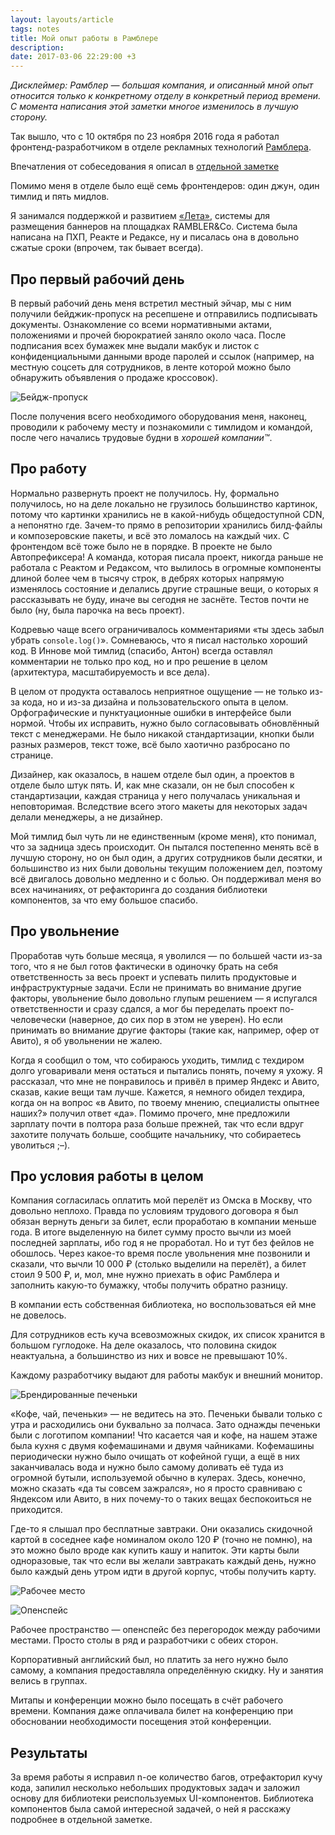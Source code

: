 ```yaml
---
layout: layouts/article
tags: notes
title: Мой опыт работы в Рамблере
description:
date: 2017-03-06 22:29:00 +3
---
```


*Дисклеймер: Рамблер — большая компания, и описанный мной опыт относится только к конкретному отделу в конкретный период времени. С момента написания этой заметки многое изменилось в лучшую сторону.*

<div class="sidenote">
  <p class="sidenote__paragraph">Так вышло, что с 10 октября по 23 ноября 2016 года я работал фронтенд-разработчиком в отделе рекламных технологий <a href="https://rambler-co.ru">Рамблера</a>.</p>
  <aside class="sidenote__note">
    Впечатления от собеседования я описал в <a href="/notes/searching-for-job-2016">отдельной заметке</a>
  </aside>
</div>

Помимо меня в отделе было ещё семь фронтендеров: один джун, один тимлид и пять мидлов.

Я занимался поддержкой и развитием [«Лета»](https://leto.rambler-co.ru/), системы для размещения баннеров на площадках RAMBLER&Co. Система была написана на ПХП, Реакте и Редаксе, ну и писалась она в довольно сжатые сроки (впрочем, так бывает всегда).

## Про первый рабочий день

В первый рабочий день меня встретил местный эйчар, мы с ним получили бейджик-пропуск на ресепшене и отправились подписывать документы. Ознакомление со всеми нормативными актами, положениями и прочей бюрократией заняло около часа. После подписания всех бумажек мне выдали макбук и листок с конфиденциальными данными вроде паролей и ссылок (например, на местную соцсеть для сотрудников, в ленте которой можно было обнаружить объявления о продаже кроссовок).

![Бейдж-пропуск](assets/badge.png)

После получения всего необходимого оборудования меня, наконец, проводили к рабочему месту и познакомили с тимлидом и командой, после чего начались трудовые будни в _хорошей компании™_.

## Про работу

Нормально развернуть проект не получилось. Ну, формально получилось, но на деле локально не грузилось большинство картинок, потому что картинки хранились не в какой-нибудь общедоступной CDN, а непонятно где. Зачем-то прямо в репозитории хранились билд-файлы и композеровские пакеты, и всё это ломалось на каждый чих. С фронтендом всё тоже было не в порядке. В проекте не было Автопрефиксера! А команда, которая писала проект, никогда раньше не работала с Реактом и Редаксом, что вылилось в огромные компоненты длиной более чем в тысячу строк, в дебрях которых напрямую изменялось состояние и делались другие страшные вещи, о которых я рассказывать не буду, иначе вы сегодня не заснёте. Тестов почти не было (ну, была парочка на весь проект).

Кодревью чаще всего ограничивалось комментариями «ты здесь забыл убрать `console.log()`». Сомневаюсь, что я писал настолько хороший код. В Иннове мой тимлид (спасибо, Антон) всегда оставлял комментарии не только про код, но и про решение в целом (архитектура, масштабируемость и все дела).

В целом от продукта оставалось неприятное ощущение — не только из-за кода, но и из-за дизайна и пользовательского опыта в целом. Орфографические и пунктуационные ошибки в интерфейсе были нормой. Чтобы их исправить, нужно было согласовывать обновлённый текст с менеджерами. Не было никакой стандартизации, кнопки были разных размеров, текст тоже, всё было хаотично разбросано по странице.

Дизайнер, как оказалось, в нашем отделе был один, а проектов в отделе было штук пять. И, как мне сказали, он не был способен к стандартизации, каждая страница у него получалась уникальная и неповторимая. Вследствие всего этого макеты для некоторых задач делали менеджеры, а не дизайнер.

Мой тимлид был чуть ли не единственным (кроме меня), кто понимал, что за задница здесь происходит. Он пытался постепенно менять всё в лучшую сторону, но он был один, а других сотрудников были десятки, и большинство из них были довольны текущим положением дел, поэтому всё двигалось довольно медленно и с болью. Он поддерживал меня во всех начинаниях, от рефакторинга до создания библиотеки компонентов, за что ему большое спасибо.

## Про увольнение

Проработав чуть больше месяца, я уволился — по большей части из-за того, что я не был готов фактически в одиночку брать на себя ответственность за весь проект и успевать пилить продуктовые и инфраструктурные задачи. Если не принимать во внимание другие факторы, увольнение было довольно глупым решением — я испугался ответственности и сразу сдался, а мог бы переделать проект по-человечески (наверное, до сих пор в этом не уверен). Но если принимать во внимание другие факторы (такие как, например, офер от Авито), я об увольнении не жалею.

Когда я сообщил о том, что собираюсь уходить, тимлид с техдиром долго уговаривали меня остаться и пытались понять, почему я ухожу. Я рассказал, что мне не понравилось и привёл в пример Яндекс и Авито, сказав, какие вещи там лучше. Кажется, я немного обидел техдира, когда он на вопрос «в Авито, по твоему мнению, специалисты опытнее наших?» получил ответ «да». Помимо прочего, мне предложили зарплату почти в полтора раза больше прежней, так что если вдруг захотите получать больше, сообщите начальнику, что собираетесь уволиться ;–).

## Про условия работы в целом

Компания согласилась оплатить мой перелёт из Омска в Москву, что довольно неплохо. Правда по условиям трудового договора я был обязан вернуть деньги за билет, если проработаю в компании меньше года. В итоге выделенную на билет сумму просто вычли из моей последней зарплаты, ибо год я не проработал. Но и тут без фейлов не обошлось. Через какое-то время после увольнения мне позвонили и сказали, что вычли 10 000 ₽ (столько выделили на перелёт), а билет стоил 9 500 ₽, и, мол, мне нужно приехать в офис Рамблера и заполнить какую-то бумажку, чтобы получить обратно разницу.

В компании есть собственная библиотека, но воспользоваться ей мне не довелось.

Для сотрудников есть куча всевозможных скидок, их список хранится в большом гуглодоке. На деле оказалось, что половина скидок неактуальна, а большинство из них и вовсе не превышают 10%.

Каждому разработчику выдают для работы макбук и внешний монитор.

![Брендированные печеньки](assets/cookies.jpg)

«Кофе, чай, печеньки» — не ведитесь на это. Печеньки бывали только с утра и расходились они буквально за полчаса. Зато однажды печеньки были с логотипом компании! Что касается чая и кофе, на нашем этаже была кухня с двумя кофемашинами и двумя чайниками. Кофемашины периодически нужно было очищать от кофейной гущи, а ещё в них заканчивалась вода и нужно было самому доливать её туда из огромной бутыли, используемой обычно в кулерах. Здесь, конечно, можно сказать «да ты совсем зажрался», но я просто сравниваю с Яндексом или Авито, в них почему-то о таких вещах беспокоиться не приходится.

Где-то я слышал про бесплатные завтраки. Они оказались скидочной картой в соседнее кафе номиналом около 120 ₽ (точно не помню), на это можно было вроде как купить кашу и напиток. Эти карты были одноразовые, так что если вы желали завтракать каждый день, нужно было каждый день утром идти в другой корпус, чтобы получить карту.

![Рабочее место](assets/workplace.jpg)

![Опенспейс](assets/openspace.jpg)

Рабочее пространство — опенспейс без перегородок между рабочими местами. Просто столы в ряд и разработчики с обеих сторон.

Корпоративный английский был, но платить за него нужно было самому, а компания предоставляла определённую скидку. Ну и занятия велись в группах.

Митапы и конференции можно было посещать в счёт рабочего времени. Компания даже оплачивала билет на конференцию при обосновании необходимости посещения этой конференции.

## Результаты

За время работы я исправил n-ое количество багов, отрефакторил кучу кода, запилил несколько небольших продуктовых задач и заложил основу для библиотеки реиспользуемых UI-компонентов. Библиотека компонентов была самой интересной задачей, о ней я расскажу подробнее в отдельной заметке.
